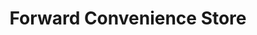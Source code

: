 ---
title: "Forward Convenience Store"
url: /bad-axe/forward-convenience-store/
shop: Lebensmittel
---